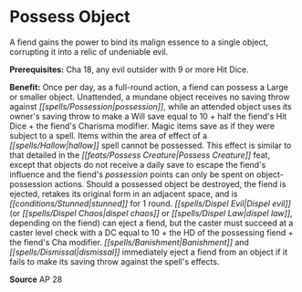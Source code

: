 ﻿---
cssclass: [feats]

---
# Possess Object

A fiend gains the power to bind its malign essence to a single object, corrupting it into a relic of undeniable evil.

**Prerequisites:** Cha 18, any evil outsider with 9 or more Hit Dice.

**Benefit:** Once per day, as a full-round action, a fiend can possess a Large or smaller object. Unattended, a mundane object receives no saving throw against _[[spells/Possession|possession]]_, while an attended object uses its owner's saving throw to make a Will save equal to 10 + half the fiend's Hit Dice + the fiend's Charisma modifier. Magic items save as if they were subject to a spell. Items within the area of effect of a _[[spells/Hallow|hallow]]_ spell cannot be possessed. This effect is similar to that detailed in the _[[feats/Possess Creature|Possess Creature]]_ feat, except that objects do not receive a daily save to escape the fiend's influence and the fiend's _possession_ points can only be spent on object-possession actions. Should a possessed object be destroyed, the fiend is ejected, retakes its original form in an adjacent space, and is _[[conditions/Stunned|stunned]]_ for 1 round. _[[spells/Dispel Evil|Dispel evil]]_ (or _[[spells/Dispel Chaos|dispel chaos]]_ or _[[spells/Dispel Law|dispel law]]_, depending on the fiend) can eject a fiend, but the caster must succeed at a caster level check with a DC equal to 10 + the HD of the possessing fiend + the fiend's Cha modifier. _[[spells/Banishment|Banishment]]_ and _[[spells/Dismissal|dismissal]]_ immediately eject a fiend from an object if it fails to make its saving throw against the spell's effects.

**Source** AP 28